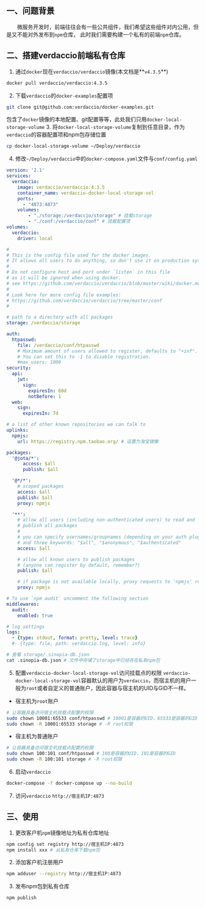 ## 一、问题背景
&emsp;&emsp;微服务开发时，前端往往会有一些公共组件，我们希望这些组件对内公用，但是又不能对外发布到`npm`仓库，
此时我们需要构建一个私有的前端`npm`仓库。
## 二、搭建verdaccio前端私有仓库
1. 通过`docker`现在`verdaccio/verdaccio`镜像(本文档是**`v4.3.5`**)
```sh
docker pull verdaccio/verdaccio:4.3.5
```
2. 下载`verdaccio`的`docker-examples`配置项
```sh
git clone git@github.com:verdaccio/docker-examples.git
```
包含了`docker`镜像的本地配置、git配置等等，此处我们只用`docker-local-storage-volume`
3. 将`docker-local-storage-volume`复制到任意目录，作为`verdaccio`的容器配置项和npm包存储位置
```sh
cp docker-local-storage-volume ~/Deploy/verdaccio
```
4. 修改`~/Deploy/verdaccio`中的`docker-compose.yaml`文件与`conf/config.yaml`

```yaml
version: '2.1'
services:
  verdaccio:
    image: verdaccio/verdaccio:4.3.5
    container_name: verdaccio-docker-local-storage-vol
    ports:
      - "4873:4873"
    volumes:
        - "./storage:/verdaccio/storage" # 挂载storage
        - "./conf:/verdaccio/conf" # 挂载配置项
volumes:
  verdaccio:
    driver: local
```

```yaml
#
# This is the config file used for the docker images.
# It allows all users to do anything, so don't use it on production systems.
#
# Do not configure host and port under `listen` in this file
# as it will be ignored when using docker.
# see https://github.com/verdaccio/verdaccio/blob/master/wiki/docker.md#docker-and-custom-port-configuration
#
# Look here for more config file examples:
# https://github.com/verdaccio/verdaccio/tree/master/conf
#

# path to a directory with all packages
storage: /verdaccio/storage

auth:
  htpasswd:
    file: /verdaccio/conf/htpasswd
    # Maximum amount of users allowed to register, defaults to "+inf".
    # You can set this to -1 to disable registration.
    #max_users: 1000
security:
  api:
    jwt:
      sign:
        expiresIn: 60d
        notBefore: 1
  web:
    sign:
      expiresIn: 7d

# a list of other known repositories we can talk to
uplinks:
  npmjs:
    url: https://registry.npm.taobao.org/ # 设置为淘宝镜像

packages:
  '@jota/*':
      access: $all
      publish: $all

  '@*/*':
    # scoped packages
    access: $all
    publish: $all
    proxy: npmjs

  '**':
    # allow all users (including non-authenticated users) to read and
    # publish all packages
    #
    # you can specify usernames/groupnames (depending on your auth plugin)
    # and three keywords: "$all", "$anonymous", "$authenticated"
    access: $all

    # allow all known users to publish packages
    # (anyone can register by default, remember?)
    publish: $all

    # if package is not available locally, proxy requests to 'npmjs' registry
    proxy: npmjs

# To use `npm audit` uncomment the following section
middlewares:
  audit:
    enabled: true

# log settings
logs:
  - {type: stdout, format: pretty, level: trace}
  #- {type: file, path: verdaccio.log, level: info}
```

```sh
# 查看 storage/.sinopia-db.json
cat .sinopia-db.json # 文件中存储了storage中已经存在私有npm包
```

5. 配置`verdaccio-docker-local-storage-vol`访问挂载点的权限
`verdaccio-docker-local-storage-vol`容器默认的用户为`verdaccio`，而宿主机的用户一般为`root`或者自定义的普通账户，因此容器与宿主机的UID与GID不一样。    
+ 宿主机为`root`账户
```sh
# 让容器具备访问宿主机挂载点配置的权限
sudo chown 10001:65533 conf/htpasswd # 10001是容器的UID，65533是容器的GID
sudo chown -R 10001:65533 storage # -R root权限
```

+ 宿主机为普通账户
```sh
# 让容器具备访问宿主机挂载点配置的权限
sudo chown 100:101 conf/htpasswd # 100是容器的UID，101是容器的GID
sudo chown -R 100:101 storage # -R root权限
```

6. 启动`verdaccio`
```sh
docker-compose -f docker-compose up --no-build
```

7. 访问`verdaccio` `http://宿主机IP:4873`

## 三、使用
1. 更改客户机`npm`镜像地址为私有仓库地址
```sh
npm config set registry http://宿主机IP:4873
npm install xxx # 从私有仓库下载npm包
```
2. 添加客户机注册用户
```sh
npm adduser --registry http://宿主机IP:4873
```

3. 发布npm包到私有仓库
```sh
npm publish
```